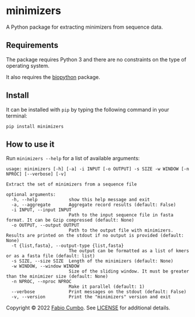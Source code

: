 # minimizers

A Python package for extracting minimizers from sequence data.

## Requirements

The package requires Python 3 and there are no constraints on the type of operating system.

It also requires the [biopython](https://pypi.org/project/biopython/) package.

## Install

It can be installed with `pip` by typing the following command in your terminal:

```
pip install minimizers
```

## How to use it

Run `minimizers --help` for a list of available arguments:

```
usage: minimizers [-h] [-a] -i INPUT [-o OUTPUT] -s SIZE -w WINDOW [-n NPROC] [--verbose] [-v]

Extract the set of minimizers from a sequence file

optional arguments:
  -h, --help            show this help message and exit
  -a, --aggregate       Aggregate record results (default: False)
  -i INPUT, --input INPUT
                        Path to the input sequence file in fasta format. It can be Gzip compressed (default: None)
  -o OUTPUT, --output OUTPUT
                        Path to the output file with minimizers. Results are printed on the stdout if no output is provided (default: None)
  -t {list,fasta}, --output-type {list,fasta}
                        The output can be formatted as a list of kmers or as a fasta file (default: list)
  -s SIZE, --size SIZE  Length of the minimizers (default: None)
  -w WINDOW, --window WINDOW
                        Size of the sliding window. It must be greater than the minimizer size (default: None)
  -n NPROC, --nproc NPROC
                        Make it parallel (default: 1)
  --verbose             Print messages on the stdout (default: False)
  -v, --version         Print the "minimizers" version and exit
```

Copyright © 2022 [Fabio Cumbo](https://github.com/cumbof). See [LICENSE](https://github.com/cumbof/minimizers/blob/main/LICENSE) for additional details.
